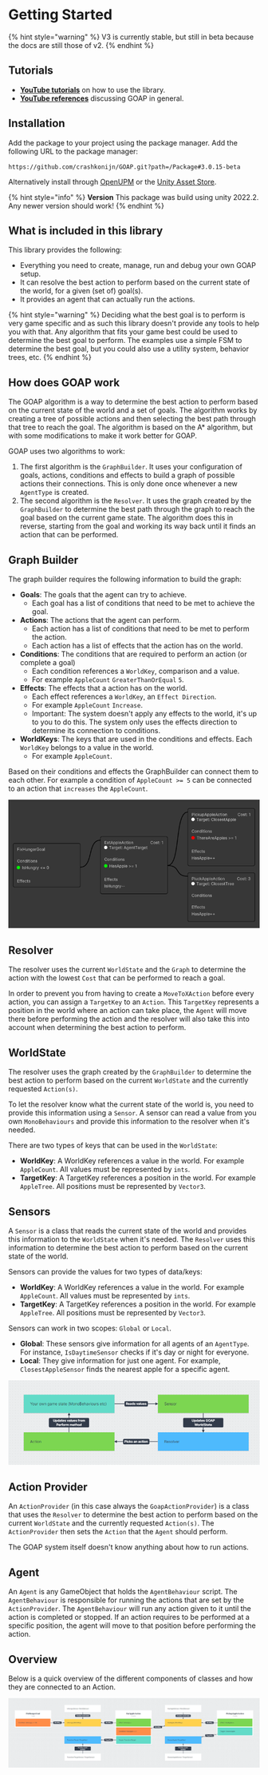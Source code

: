 # Getting Started

{% hint style="warning" %}
V3 is currently stable, but still in beta because the docs are still those of v2.
{% endhint %}

## Tutorials

* [**YouTube tutorials**](https://www.youtube.com/playlist?list=PLZWmMt\_TbeYeatHa9hntDPu4zGEBAFffn) on how to use the library.
* [**YouTube references**](https://www.youtube.com/playlist?list=PLZWmMt\_TbeYdBZKvlsRuuOubPTTfPuZot) discussing GOAP in general.

## Installation

Add the package to your project using the package manager. Add the following URL to the package manager:

```
https://github.com/crashkonijn/GOAP.git?path=/Package#3.0.15-beta
```

Alternatively install through [OpenUPM](https://openupm.com/packages/com.crashkonijn.goap/) or the [Unity Asset Store](https://assetstore.unity.com/packages/slug/252687).

{% hint style="info" %}
**Version** This package was build using unity 2022.2. Any newer version should work!
{% endhint %}

## What is included in this library

This library provides the following:
- Everything you need to create, manage, run and debug your own GOAP setup.
- It can resolve the best action to perform based on the current state of the world, for a given (set of) goal(s).
- It provides an agent that can actually run the actions.

{% hint style="warning" %}
Deciding what the best goal is to perform is very game specific and as such this library doesn't provide any tools to help you with that. Any algorithm that fits your game best could be used to determine the best goal to perform. The examples use a simple FSM to determine the best goal, but you could also use a utility system, behavior trees, etc.
{% endhint %}

## How does GOAP work
The GOAP algorithm is a way to determine the best action to perform based on the current state of the world and a set of goals. The algorithm works by creating a tree of possible actions and then selecting the best path through that tree to reach the goal. The algorithm is based on the A* algorithm, but with some modifications to make it work better for GOAP.

GOAP uses two algorithms to work:
1. The first algorithm is the `GraphBuilder`. It uses your configuration of goals, actions, conditions and effects to build a graph of possible actions their connections. This is only done once whenever a new `AgentType` is created.
2. The second algorithm is the `Resolver`. It uses the graph created by the `GraphBuilder` to determine the best path through the graph to reach the goal based on the current game state. The algorithm does this in reverse, starting from the goal and working its way back until it finds an action that can be performed.

## Graph Builder
The graph builder requires the following information to build the graph:
- **Goals**: The goals that the agent can try to achieve.
  - Each goal has a list of conditions that need to be met to achieve the goal.
- **Actions**: The actions that the agent can perform.
  - Each action has a list of conditions that need to be met to perform the action.
  - Each action has a list of effects that the action has on the world.
- **Conditions**: The conditions that are required to perform an action (or complete a goal)
  - Each condition references a `WorldKey`, comparison and a value.
  - For example `AppleCount` `GreaterThanOrEqual` `5`.
- **Effects**: The effects that a action has on the world.
  - Each effect references a `WorldKey`, an `Effect Direction`.
  - For example `AppleCount` `Increase`.
  - Important: The system doesn't apply any effects to the world, it's up to you to do this. The system only uses the effects direction to determine its connection to conditions.
- **WorldKeys**: The keys that are used in the conditions and effects. Each `WorldKey` belongs to a value in the world.
  - For example `AppleCount`.

Based on their conditions and effects the GraphBuilder can connect them to each other. For example a condition of `AppleCount >= 5` can be connected to an action that `increases` the `AppleCount`.

![A connected graph](../images/getting_started_graph_builder.png)

## Resolver
The resolver uses the current `WorldState` and the `Graph` to determine the action with the lowest `Cost` that can be performed to reach a goal.

In order to prevent you from having to create a `MoveToXAction` before every action, you can assign a `TargetKey` to an `Action`. This `TargetKey` represents a position in the world where an action can take place, the `Agent` will move there before performing the action and the resolver will also take this into account when determining the best action to perform.

## WorldState
The resolver uses the graph created by the `GraphBuilder` to determine the best action to perform based on the current `WorldState` and the currently requested `Action(s)`.

To let the resolver know what the current state of the world is, you need to provide this information using a `Sensor`. A sensor can read a value from you own `MonoBehaviours` and provide this information to the resolver when it's needed.

There are two types of keys that can be used in the `WorldState`:
- **WorldKey**: A WorldKey references a value in the world. For example `AppleCount`. All values must be represented by `ints`.
- **TargetKey**: A TargetKey references a position in the world. For example `AppleTree`. All positions must be represented by `Vector3`.

## Sensors
A `Sensor` is a class that reads the current state of the world and provides this information to the `WorldState` when it's needed.  The `Resolver` uses this information to determine the best action to perform based on the current state of the world.

Sensors can provide the values for two types of data/keys:
- **WorldKey**: A WorldKey references a value in the world. For example `AppleCount`. All values must be represented by `ints`.
- **TargetKey**: A TargetKey references a position in the world. For example `AppleTree`. All positions must be represented by `Vector3`.

Sensors can work in two scopes: `Global` or `Local`.

- **Global**: These sensors give information for all agents of an `AgentType`. For instance, `IsDaytimeSensor` checks if it's day or night for everyone.
- **Local**: They give information for just one agent. For example, `ClosestAppleSensor` finds the nearest apple for a specific agent.

![Sensor data flow](../images/sensor_flow.png)


## Action Provider
An `ActionProvider` (in this case always the `GoapActionProvider`) is a class that uses the `Resolver` to determine the best action to perform based on the current `WorldState` and the currently requested `Action(s)`. The `ActionProvider` then sets the `Action` that the `Agent` should perform.

The GOAP system itself doesn't know anything about how to run actions.

## Agent
An `Agent` is any GameObject that holds the `AgentBehaviour` script. The `AgentBehaviour` is responsible for running the actions that are set by the `ActionProvider`. The `AgentBehaviour` will run any action given to it until the action is completed or stopped. If an action requires to be performed at a specific position, the agent will move to that position before performing the action.

## Overview

Below is a quick overview of the different components of classes and how they are connected to an Action.

![Class overview](../images/class_overview.png)

